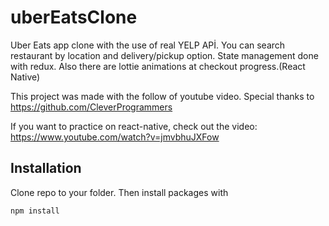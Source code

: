# uberEatsClone
Uber Eats app clone with the use of real YELP APİ. You can search restaurant by location and delivery/pickup option. State management done with redux. 
Also there are  lottie animations at checkout progress.(React Native)

This project was made with the follow of youtube video. Special thanks to https://github.com/CleverProgrammers

If you want to practice on react-native, check out the video: https://www.youtube.com/watch?v=jmvbhuJXFow

## Installation
Clone repo to your folder. Then install packages with
```
npm install
```

